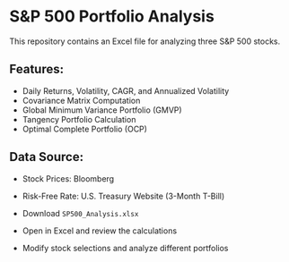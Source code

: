 # S&P 500 Portfolio Analysis

This repository contains an Excel file for analyzing three S&P 500 stocks.

## Features:
- Daily Returns, Volatility, CAGR, and Annualized Volatility
- Covariance Matrix Computation
- Global Minimum Variance Portfolio (GMVP)
- Tangency Portfolio Calculation
- Optimal Complete Portfolio (OCP)

## Data Source:
- Stock Prices: Bloomberg
- Risk-Free Rate: U.S. Treasury Website (3-Month T-Bill)

- Download `SP500_Analysis.xlsx`
- Open in Excel and review the calculations
- Modify stock selections and analyze different portfolios

